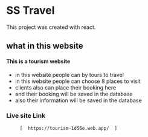 # SS Travel

This project was created with react.

## what in this website 
#### This is a tourism website 

* in this website people can by tours to travel 
* in this website people can choose 8 places to visit 
* clients also can place their booking here 
* and their booking will be saved in the database  
* also their information will be saved in the database 



### Live site Link 
         [  https://tourism-1d56e.web.app/  ]

